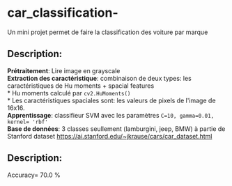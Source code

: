 # car_classification-
Un mini projet permet de faire la classification des voiture par marque

## Description:   
  **Prétraitement**: Lire image en grayscale  
  **Extraction des caractéristique**: combinaison de deux types: les caractéristiques de Hu moments + spacial features <br />
     * Hu moments calculé par `cv2.HuMoments()`<br />
     * Les caractéristiques spaciales sont: les valeurs de pixels de l'image de 16x16. <br />
  **Apprentissage**: classifieur SVM avec les paramètres `C=10, gamma=0.01, kernel= 'rbf'`  
  **Base de données**: 3 classes seullement  (lamburgini, jeep, BMW) à partie de Stanford dataset https://ai.stanford.edu/~jkrause/cars/car_dataset.html
  ## Description:  
  Accuracy= 70.0 % 
  
  
